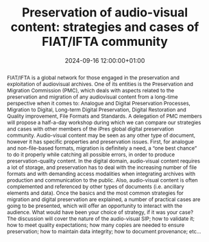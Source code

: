 ---
abstract: "FIAT/IFTA is a global network for those engaged in the preservation and
  exploitation of audiovisual archives. \nOne of its entities is the Preservation
  and Migration Commission (PMC), which deals with aspects related to the preservation
  and migration of any audiovisual content from a long-time perspective when it comes
  to: Analogue and Digital Preservation Processes, Migration to Digital, Long-term
  Digital Preservation, Digital Restoration and Quality improvement, File Formats
  and Standards.\nA delegation of PMC members will propose a half-a-day workshop during
  which we can compare our strategies and cases with other members of the iPres global
  digital preservation community.\nAudio-visual content may be seen as any other type
  of document, however it has specific properties and preservation issues. First,
  for analogue and non-file-based formats, migration is definitely a need, a “one
  best chance” to do it properly while catching all possible errors, in order to produce
  preservation-quality content.\nIn the digital domain, audio-visual content requires
  a lot of storage, and preservation has to deal with the increasing number of file
  formats and with demanding access modalities when integrating archives with production
  and communication to the public.\nAlso, audio-visual content is often complemented
  and referenced by other types of documents (i.e. ancillary elements and data).\nOnce
  the basics and the most common strategies for migration and digital preservation
  are explained, a number of practical cases are going to be presented, which will
  offer an opportunity to interact with the audience. What would have been your choice
  of strategy, if it was your case? \nThe discussion will cover the nature of the
  audio-visual SIP; how to validate it; how to meet quality expectations; how many
  copies are needed to ensure preservation; how to maintain data integrity; how to
  document provenance; etc…"
creators:
- Charles Fairall
- Etienne Marchand
- Laurent Boch
- Marijn Daniels
- Miroslav Culjat
- Peter Schallauer
- Sunny Tan
date: 2024-09-16 12:00:00+01:00
document_url: null
grand_parent: iPRES
institutions: []
keywords:
- approaches to preservation
- from document to data
landing_page_url: ''
language: eng
layout: publication
license: Creative Commons Attribution Share-Alike 4.0 (CC-BY-SA-4.0)
notes_url: ''
parent: iPRES 2024
publication_type: workshop
size: null
slides_url: ''
source_name: iPRES
stream_url: ''
title: 'Preservation of audio-visual content: strategies and cases of FIAT/IFTA community'
year: 2024
---